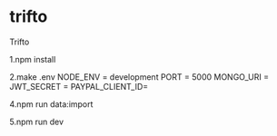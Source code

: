 # trifto
Trifto

1.npm install


2.make .env
  NODE_ENV = development
  PORT = 5000
  MONGO_URI = 
  JWT_SECRET = 
  PAYPAL_CLIENT_ID=
  

4.npm run data:import


5.npm run dev
